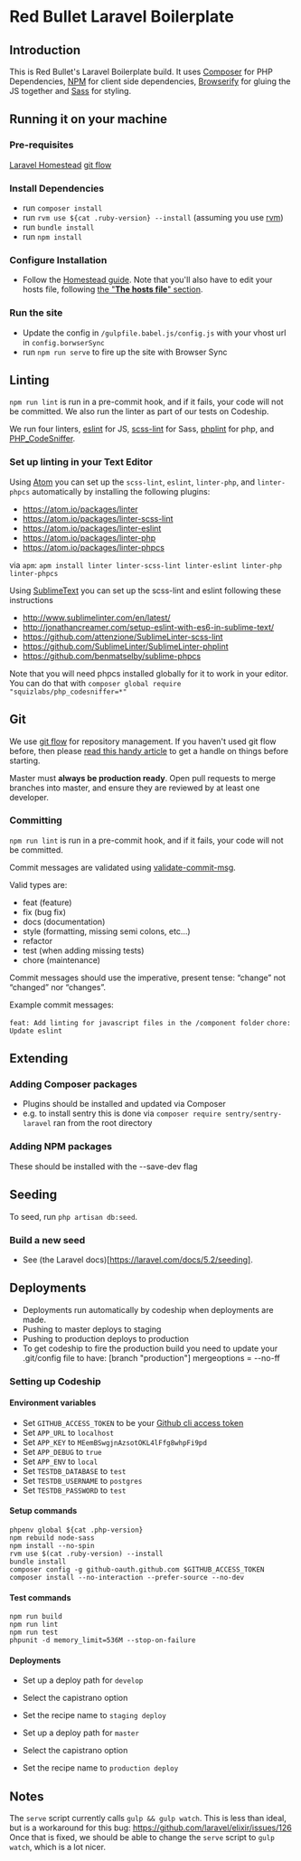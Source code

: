 # Red Bullet Laravel Boilerplate

## Introduction
This is Red Bullet's Laravel Boilerplate build.
It uses [Composer](https://getcomposer.org/) for PHP Dependencies, [NPM](https://www.npmjs.com/) for
client side dependencies, [Browserify](http://browserify.org/) for gluing the JS together and [Sass](http://sass-lang.com/) for styling.

## Running it on your machine

### Pre-requisites

[Laravel Homestead](https://laravel.com/docs/5.2/homestead)
[git flow](https://github.com/nvie/gitflow)

### Install Dependencies

- run `composer install`
- run `rvm use ${cat .ruby-version} --install` (assuming you use [rvm](https://rvm.io/))
- run `bundle install`
- run `npm install`

### Configure Installation

- Follow the [Homestead guide](https://laravel.com/docs/5.2/homestead#adding-additional-sites).
 Note that you'll also have to edit your hosts file, following [the "**The hosts file**" section](https://laravel.com/docs/5.2/homestead#configuring-homestead).

### Run the site

- Update the config in `/gulpfile.babel.js/config.js` with your vhost url in `config.borwserSync`
- run `npm run serve` to fire up the site with Browser Sync

## Linting

`npm run lint` is run in a pre-commit hook, and if it fails, your code will not be committed. We
 also run the linter as part of our tests on Codeship.

We run four linters, [eslint](eslint.org) for JS, [scss-lint](https://github.com/brigade/scss-lint/)
 for Sass, [phplint](https://www.npmjs.com/package/phplint) for php, and [PHP_CodeSniffer](https://github.com/squizlabs/PHP_CodeSniffer).

### Set up linting in your Text Editor

Using [Atom](https://atom.io/) you can set up the `scss-lint`, `eslint`, `linter-php`, and
 `linter-phpcs`
 automatically by installing the following plugins:

- https://atom.io/packages/linter
- https://atom.io/packages/linter-scss-lint
- https://atom.io/packages/linter-eslint
- https://atom.io/packages/linter-php
- https://atom.io/packages/linter-phpcs

via `apm`: `apm install linter linter-scss-lint linter-eslint linter-php linter-phpcs`

Using [SublimeText](https://www.sublimetext.com/) you can set up the scss-lint and eslint following
these instructions

- http://www.sublimelinter.com/en/latest/
- http://jonathancreamer.com/setup-eslint-with-es6-in-sublime-text/
- https://github.com/attenzione/SublimeLinter-scss-lint
- https://github.com/SublimeLinter/SublimeLinter-phplint
- https://github.com/benmatselby/sublime-phpcs

Note that you will need phpcs installed globally for it to work in your editor. You can do that with
`composer global require "squizlabs/php_codesniffer=*"`

## Git

We use [git flow](https://github.com/nvie/gitflow) for repository management. If you haven't used
 git flow before, then please [read this handy article](http://jeffkreeftmeijer.com/2010/why-arent-you-using-git-flow/)
 to get a handle on things before starting.

Master must **always be production ready**. Open pull requests to merge branches into master, and
 ensure they are reviewed by at least one developer.

### Committing

`npm run lint` is run in a pre-commit hook, and if it fails, your code will not be committed.

Commit messages are validated using [validate-commit-msg](https://github.com/kentcdodds/validate-commit-msg).

Valid types are:

- feat (feature)
- fix (bug fix)
- docs (documentation)
- style (formatting, missing semi colons, etc…)
- refactor
- test (when adding missing tests)
- chore (maintenance)

Commit messages should use the imperative, present tense: “change” not “changed” nor “changes”.

Example commit messages:

`feat: Add linting for javascript files in the /component folder`
`chore: Update eslint`

## Extending

### Adding Composer packages

- Plugins should be installed and updated via Composer
- e.g. to install sentry this is done via `composer require sentry/sentry-laravel` ran from the root
directory

### Adding NPM packages

These should be installed with the --save-dev flag

## Seeding

To seed, run `php artisan db:seed`.

### Build a new seed

- See (the Laravel docs)[https://laravel.com/docs/5.2/seeding].

## Deployments

- Deployments run automatically by codeship when deployments are made.
- Pushing to master deploys to staging
- Pushing to production deploys to production
- To get codeship to fire the production build you need to update your .git/config file to have:
   [branch "production"]
       mergeoptions = --no-ff

### Setting up Codeship

#### Environment variables

- Set `GITHUB_ACCESS_TOKEN` to be your [Github cli access token](https://help.github.com/articles/creating-an-access-token-for-command-line-use/)
- Set `APP_URL` to `localhost`
- Set `APP_KEY` to `MEemBSwgjnAzsotOKL4lFfg8whpFi9pd`
- Set `APP_DEBUG` to `true`
- Set `APP_ENV` to `local`
- Set `TESTDB_DATABASE` to `test`
- Set `TESTDB_USERNAME` to `postgres`
- Set `TESTDB_PASSWORD` to `test`

#### Setup commands

```
phpenv global ${cat .php-version}
npm rebuild node-sass
npm install --no-spin
rvm use $(cat .ruby-version) --install
bundle install
composer config -g github-oauth.github.com $GITHUB_ACCESS_TOKEN
composer install --no-interaction --prefer-source --no-dev
```

#### Test commands

```
npm run build
npm run lint
npm run test
phpunit -d memory_limit=536M --stop-on-failure
```

#### Deployments

- Set up a deploy path for `develop`
- Select the capistrano option
- Set the recipe name to `staging deploy`


- Set up a deploy path for `master`
- Select the capistrano option
- Set the recipe name to `production deploy`

## Notes

The `serve` script currently calls `gulp && gulp watch`. This is less than ideal, but is a
 workaround for this bug: https://github.com/laravel/elixir/issues/126 Once that is fixed, we should
 be able to change the `serve` script to `gulp watch`, which is a lot nicer.
